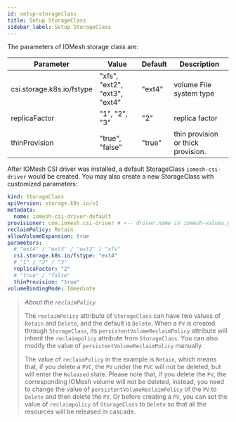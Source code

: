 ```yaml
---
id: setup-storageclass
title: Setup StorageClass
sidebar_label: Setup StorageClass
---
```


The parameters of IOMesh storage class are:

| Parameter                 | Value                         | Default | Description                        |
| ------------------------- | ----------------------------- | ------- | ---------------------------------- |
| csi.storage.k8s.io/fstype | "xfs", "ext2", "ext3", "ext4" | "ext4"  | volume File system type            |
| replicaFactor             | "1", "2", "3"                 | "2"     | replica factor                     |
| thinProvision             | "true", "false"               | "true"  | thin provision or thick provision. |

After IOMesh CSI driver was installed, a default StorageClass `iomesh-csi-driver` would be created. You may also create a new StorageClass with customized parameters:


```yaml
kind: StorageClass
apiVersion: storage.k8s.io/v1
metadata:
  name: iomesh-csi-driver-default
provisioner: com.iomesh.csi-driver # <-- driver.name in iomesh-values.yaml
reclaimPolicy: Retain
allowVolumeExpansion: true
parameters:
  # "ext4" / "ext3" / "ext2" / "xfs"
  csi.storage.k8s.io/fstype: "ext4"
  # "1" / "2" / "3"
  replicaFactor: "2"
  # "true" / "false"
  thinProvision: "true"
volumeBindingMode: Immediate
```

> _About the `reclaimPolicy`_
> 
> The `reclaimPolicy` attribute of `StorageClass` can have two values of `Retain` and `Delete`, and the default is `Delete`. When a `PV` is created through `StorageClass`, its `persistentVolumeReclaimPolicy` attribute will inherit the `reclaimpolicy` attribute from `StorageClass`. You can also modify the value of `persistentVolumeReclaimPolicy` manually.
> 
> The value of `reclaimPolicy` in the example is `Retain`, which means that, if you delete a `PVC`, the `PV` under the `PVC` will not be deleted, but will enter the `Released` state. Please note that, if you delete the `PV`, the corresponding IOMesh volume will not be deleted, instead, you need to change the value of `persistentVolumeReclaimPolicy` of the `PV` to `Delete` and then delete the `PV`. Or before creating a `PV`, you can set the value of `reclaimpolicy` of `StorageClass`  to `Delete` so that all the resources will be released in cascade.
